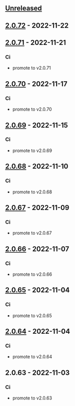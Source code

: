 <a name="unreleased"></a>
## [Unreleased]


<a name="2.0.72"></a>
## [2.0.72] - 2022-11-22

<a name="2.0.71"></a>
## [2.0.71] - 2022-11-21
### Ci
- promote to v2.0.71


<a name="2.0.70"></a>
## [2.0.70] - 2022-11-17
### Ci
- promote to v2.0.70


<a name="2.0.69"></a>
## [2.0.69] - 2022-11-15
### Ci
- promote to v2.0.69


<a name="2.0.68"></a>
## [2.0.68] - 2022-11-10
### Ci
- promote to v2.0.68


<a name="2.0.67"></a>
## [2.0.67] - 2022-11-09
### Ci
- promote to v2.0.67


<a name="2.0.66"></a>
## [2.0.66] - 2022-11-07
### Ci
- promote to v2.0.66


<a name="2.0.65"></a>
## [2.0.65] - 2022-11-04
### Ci
- promote to v2.0.65


<a name="2.0.64"></a>
## [2.0.64] - 2022-11-04
### Ci
- promote to v2.0.64


<a name="2.0.63"></a>
## 2.0.63 - 2022-11-03
### Ci
- promote to v2.0.63


[Unreleased]: https://gitlab.industrysoftware.automation.siemens.com/caas-ops/fleet/aws-usea1-qa-qa/compare/2.0.72...HEAD
[2.0.72]: https://gitlab.industrysoftware.automation.siemens.com/caas-ops/fleet/aws-usea1-qa-qa/compare/2.0.71...2.0.72
[2.0.71]: https://gitlab.industrysoftware.automation.siemens.com/caas-ops/fleet/aws-usea1-qa-qa/compare/2.0.70...2.0.71
[2.0.70]: https://gitlab.industrysoftware.automation.siemens.com/caas-ops/fleet/aws-usea1-qa-qa/compare/2.0.69...2.0.70
[2.0.69]: https://gitlab.industrysoftware.automation.siemens.com/caas-ops/fleet/aws-usea1-qa-qa/compare/2.0.68...2.0.69
[2.0.68]: https://gitlab.industrysoftware.automation.siemens.com/caas-ops/fleet/aws-usea1-qa-qa/compare/2.0.67...2.0.68
[2.0.67]: https://gitlab.industrysoftware.automation.siemens.com/caas-ops/fleet/aws-usea1-qa-qa/compare/2.0.66...2.0.67
[2.0.66]: https://gitlab.industrysoftware.automation.siemens.com/caas-ops/fleet/aws-usea1-qa-qa/compare/2.0.65...2.0.66
[2.0.65]: https://gitlab.industrysoftware.automation.siemens.com/caas-ops/fleet/aws-usea1-qa-qa/compare/2.0.64...2.0.65
[2.0.64]: https://gitlab.industrysoftware.automation.siemens.com/caas-ops/fleet/aws-usea1-qa-qa/compare/2.0.63...2.0.64
